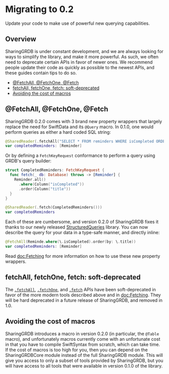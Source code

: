 # Migrating to 0.2

Update your code to make use of powerful new querying capabilities.

## Overview

SharingGRDB is under constant development, and we are always looking for ways to
simplify the library, and make it more powerful. As such, we often need to deprecate certain APIs
in favor of newer ones. We recommend people update their code as quickly as possible to the newest
APIs, and these guides contain tips to do so.

* [@FetchAll, @FetchOne, @Fetch](#)
* [fetchAll, fetchOne, fetch: soft-deprecated](#)
* [Avoiding the cost of macros](#)

## @FetchAll, @FetchOne, @Fetch

SharingGRDB 0.2.0 comes with 3 brand new property wrappers that largely replace the need for 
SwiftData and its `@Query` macro. In 0.1.0, one would perform queries as either a hard coded SQL
string:

```swift
@SharedReader(.fetchAll("SELECT * FROM reminders WHERE isCompleted ORDER BY title"))
var completedReminders: [Reminder]
```

Or by defining a ``FetchKeyRequest`` conformance to perform a query using GRDB's query builder:

```swift
struct CompletedReminders: FetchKeyRequest {
  func fetch(_ db: Database) throws -> [Reminder] {
    Reminder.all()
      .where(Column("isCompleted"))
      .order(Column("title"))
  }
}

@SharedReader(.fetch(CompletedReminders()))
var completedReminders
```

Each of these are cumbersome, and version 0.2.0 of SharingGRDB fixes it thanks to our newly 
released [StructuredQueries][] library. You can now describe the query for your data in a type-safe
manner, and directly inline:

```swift
@FetchAll(Reminde.where(\.isCompleted).order(by: \.title))
var completedReminders: [Reminder]
```

Read <doc:Fetching> for more information on how to use these new property wrappers.

[StructuredQueries]: http://github.com/pointfreeco/swift-structured-queries

## fetchAll, fetchOne, fetch: soft-deprecated

The [`.fetchAll`](<doc:Sharing/SharedReaderKey/fetchAll(sql:arguments:database:)>),
[`.fetchOne`](<doc:Sharing/SharedReaderKey/fetchOne(sql:arguments:database:)>),
and [`.fetch`](<doc:Sharing/SharedReaderKey/fetch(_:database:)>) APIs have been soft-deprecated
in favor of the more modern tools described above and in <doc:Fetching>. They will be hard 
deprecated in a future release of SharingGRDB, and removed in 1.0.

## Avoiding the cost of macros

SharingGRDB introduces a macro in version 0.2.0 (in particular, the `@Table` macro), and 
unfortunately macros currently come with an unfortunate cost in that you have to compile SwiftSyntax
from scratch, which can take time. If the cost of macros is too high for you, then you can depend 
on the SharingGRDBCore module instead of the full SharingGRDB module. This will give you access to 
only a subset of tools provided by SharingGRDB, but you will have access to all tools that were
available in version 0.1.0 of the library.
